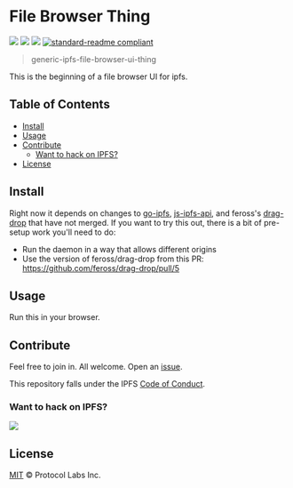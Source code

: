 # File Browser Thing

[![](https://img.shields.io/badge/made%20by-Protocol%20Labs-blue.svg?style=flat-square)](http://ipn.io)
[![](https://img.shields.io/badge/project-IPFS-blue.svg?style=flat-square)](http://ipfs.io/)
[![](https://img.shields.io/badge/freenode-%23ipfs-blue.svg?style=flat-square)](http://webchat.freenode.net/?channels=%23ipfs)
[![standard-readme compliant](https://img.shields.io/badge/standard--readme-OK-green.svg?style=flat-square)](https://github.com/RichardLitt/standard-readme)

> generic-ipfs-file-browser-ui-thing

This is the beginning of a file browser UI for ipfs.

## Table of Contents

- [Install](#install)
- [Usage](#usage)
- [Contribute](#contribute)
  - [Want to hack on IPFS?](#want-to-hack-on-ipfs)
- [License](#license)

## Install

Right now it depends on changes to [go-ipfs](https://github.com/ipfs/go-ipfs), [js-ipfs-api](https://github.com/ipfs/js-ipfs-api), and feross's [drag-drop](https://github.com/feross/drag-drop) that have not merged. If you want to try this out, there is a bit of pre-setup work you'll need to do:

- Run the daemon in a way that allows different origins
- Use the version of feross/drag-drop from this PR: https://github.com/feross/drag-drop/pull/5

## Usage

Run this in your browser.

## Contribute

Feel free to join in. All welcome. Open an [issue](https://github.com/ipfs/file-browser/issues).

This repository falls under the IPFS [Code of Conduct](https://github.com/ipfs/community/blob/master/code-of-conduct.md).

### Want to hack on IPFS?

[![](https://cdn.rawgit.com/jbenet/contribute-ipfs-gif/master/img/contribute.gif)](https://github.com/ipfs/community/blob/master/contributing.md)

## License

[MIT](LICENSE) © Protocol Labs Inc.
